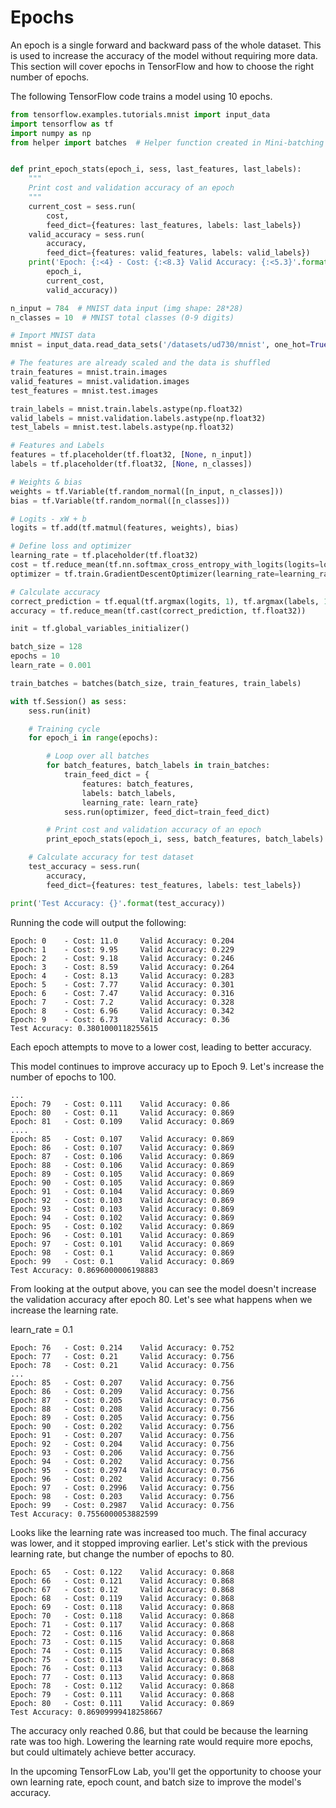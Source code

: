 # Epochs

An epoch is a single forward and backward pass of the whole dataset. This is used to increase the accuracy of the model without requiring more data. This section will cover epochs in TensorFlow and how to choose the right number of epochs.

The following TensorFlow code trains a model using 10 epochs.

```python
from tensorflow.examples.tutorials.mnist import input_data
import tensorflow as tf
import numpy as np
from helper import batches  # Helper function created in Mini-batching section


def print_epoch_stats(epoch_i, sess, last_features, last_labels):
    """
    Print cost and validation accuracy of an epoch
    """
    current_cost = sess.run(
        cost,
        feed_dict={features: last_features, labels: last_labels})
    valid_accuracy = sess.run(
        accuracy,
        feed_dict={features: valid_features, labels: valid_labels})
    print('Epoch: {:<4} - Cost: {:<8.3} Valid Accuracy: {:<5.3}'.format(
        epoch_i,
        current_cost,
        valid_accuracy))

n_input = 784  # MNIST data input (img shape: 28*28)
n_classes = 10  # MNIST total classes (0-9 digits)

# Import MNIST data
mnist = input_data.read_data_sets('/datasets/ud730/mnist', one_hot=True)

# The features are already scaled and the data is shuffled
train_features = mnist.train.images
valid_features = mnist.validation.images
test_features = mnist.test.images

train_labels = mnist.train.labels.astype(np.float32)
valid_labels = mnist.validation.labels.astype(np.float32)
test_labels = mnist.test.labels.astype(np.float32)

# Features and Labels
features = tf.placeholder(tf.float32, [None, n_input])
labels = tf.placeholder(tf.float32, [None, n_classes])

# Weights & bias
weights = tf.Variable(tf.random_normal([n_input, n_classes]))
bias = tf.Variable(tf.random_normal([n_classes]))

# Logits - xW + b
logits = tf.add(tf.matmul(features, weights), bias)

# Define loss and optimizer
learning_rate = tf.placeholder(tf.float32)
cost = tf.reduce_mean(tf.nn.softmax_cross_entropy_with_logits(logits=logits, labels=labels))
optimizer = tf.train.GradientDescentOptimizer(learning_rate=learning_rate).minimize(cost)

# Calculate accuracy
correct_prediction = tf.equal(tf.argmax(logits, 1), tf.argmax(labels, 1))
accuracy = tf.reduce_mean(tf.cast(correct_prediction, tf.float32))

init = tf.global_variables_initializer()

batch_size = 128
epochs = 10
learn_rate = 0.001

train_batches = batches(batch_size, train_features, train_labels)

with tf.Session() as sess:
    sess.run(init)

    # Training cycle
    for epoch_i in range(epochs):

        # Loop over all batches
        for batch_features, batch_labels in train_batches:
            train_feed_dict = {
                features: batch_features,
                labels: batch_labels,
                learning_rate: learn_rate}
            sess.run(optimizer, feed_dict=train_feed_dict)

        # Print cost and validation accuracy of an epoch
        print_epoch_stats(epoch_i, sess, batch_features, batch_labels)

    # Calculate accuracy for test dataset
    test_accuracy = sess.run(
        accuracy,
        feed_dict={features: test_features, labels: test_labels})

print('Test Accuracy: {}'.format(test_accuracy))
```

Running the code will output the following:

```
Epoch: 0    - Cost: 11.0     Valid Accuracy: 0.204
Epoch: 1    - Cost: 9.95     Valid Accuracy: 0.229
Epoch: 2    - Cost: 9.18     Valid Accuracy: 0.246
Epoch: 3    - Cost: 8.59     Valid Accuracy: 0.264
Epoch: 4    - Cost: 8.13     Valid Accuracy: 0.283
Epoch: 5    - Cost: 7.77     Valid Accuracy: 0.301
Epoch: 6    - Cost: 7.47     Valid Accuracy: 0.316
Epoch: 7    - Cost: 7.2      Valid Accuracy: 0.328
Epoch: 8    - Cost: 6.96     Valid Accuracy: 0.342
Epoch: 9    - Cost: 6.73     Valid Accuracy: 0.36 
Test Accuracy: 0.3801000118255615
```

Each epoch attempts to move to a lower cost, leading to better accuracy.

This model continues to improve accuracy up to Epoch 9. Let's increase the number of epochs to 100.

```
...
Epoch: 79   - Cost: 0.111    Valid Accuracy: 0.86
Epoch: 80   - Cost: 0.11     Valid Accuracy: 0.869
Epoch: 81   - Cost: 0.109    Valid Accuracy: 0.869
....
Epoch: 85   - Cost: 0.107    Valid Accuracy: 0.869
Epoch: 86   - Cost: 0.107    Valid Accuracy: 0.869
Epoch: 87   - Cost: 0.106    Valid Accuracy: 0.869
Epoch: 88   - Cost: 0.106    Valid Accuracy: 0.869
Epoch: 89   - Cost: 0.105    Valid Accuracy: 0.869
Epoch: 90   - Cost: 0.105    Valid Accuracy: 0.869
Epoch: 91   - Cost: 0.104    Valid Accuracy: 0.869
Epoch: 92   - Cost: 0.103    Valid Accuracy: 0.869
Epoch: 93   - Cost: 0.103    Valid Accuracy: 0.869
Epoch: 94   - Cost: 0.102    Valid Accuracy: 0.869
Epoch: 95   - Cost: 0.102    Valid Accuracy: 0.869
Epoch: 96   - Cost: 0.101    Valid Accuracy: 0.869
Epoch: 97   - Cost: 0.101    Valid Accuracy: 0.869
Epoch: 98   - Cost: 0.1      Valid Accuracy: 0.869
Epoch: 99   - Cost: 0.1      Valid Accuracy: 0.869
Test Accuracy: 0.8696000006198883
```

From looking at the output above, you can see the model doesn't increase the validation accuracy after epoch 80. Let's see what happens when we increase the learning rate.

learn_rate = 0.1

```
Epoch: 76   - Cost: 0.214    Valid Accuracy: 0.752
Epoch: 77   - Cost: 0.21     Valid Accuracy: 0.756
Epoch: 78   - Cost: 0.21     Valid Accuracy: 0.756
...
Epoch: 85   - Cost: 0.207    Valid Accuracy: 0.756
Epoch: 86   - Cost: 0.209    Valid Accuracy: 0.756
Epoch: 87   - Cost: 0.205    Valid Accuracy: 0.756
Epoch: 88   - Cost: 0.208    Valid Accuracy: 0.756
Epoch: 89   - Cost: 0.205    Valid Accuracy: 0.756
Epoch: 90   - Cost: 0.202    Valid Accuracy: 0.756
Epoch: 91   - Cost: 0.207    Valid Accuracy: 0.756
Epoch: 92   - Cost: 0.204    Valid Accuracy: 0.756
Epoch: 93   - Cost: 0.206    Valid Accuracy: 0.756
Epoch: 94   - Cost: 0.202    Valid Accuracy: 0.756
Epoch: 95   - Cost: 0.2974   Valid Accuracy: 0.756
Epoch: 96   - Cost: 0.202    Valid Accuracy: 0.756
Epoch: 97   - Cost: 0.2996   Valid Accuracy: 0.756
Epoch: 98   - Cost: 0.203    Valid Accuracy: 0.756
Epoch: 99   - Cost: 0.2987   Valid Accuracy: 0.756
Test Accuracy: 0.7556000053882599
```

Looks like the learning rate was increased too much. The final accuracy was lower, and it stopped improving earlier. Let's stick with the previous learning rate, but change the number of epochs to 80.

```
Epoch: 65   - Cost: 0.122    Valid Accuracy: 0.868
Epoch: 66   - Cost: 0.121    Valid Accuracy: 0.868
Epoch: 67   - Cost: 0.12     Valid Accuracy: 0.868
Epoch: 68   - Cost: 0.119    Valid Accuracy: 0.868
Epoch: 69   - Cost: 0.118    Valid Accuracy: 0.868
Epoch: 70   - Cost: 0.118    Valid Accuracy: 0.868
Epoch: 71   - Cost: 0.117    Valid Accuracy: 0.868
Epoch: 72   - Cost: 0.116    Valid Accuracy: 0.868
Epoch: 73   - Cost: 0.115    Valid Accuracy: 0.868
Epoch: 74   - Cost: 0.115    Valid Accuracy: 0.868
Epoch: 75   - Cost: 0.114    Valid Accuracy: 0.868
Epoch: 76   - Cost: 0.113    Valid Accuracy: 0.868
Epoch: 77   - Cost: 0.113    Valid Accuracy: 0.868
Epoch: 78   - Cost: 0.112    Valid Accuracy: 0.868
Epoch: 79   - Cost: 0.111    Valid Accuracy: 0.868
Epoch: 80   - Cost: 0.111    Valid Accuracy: 0.869
Test Accuracy: 0.86909999418258667
```

The accuracy only reached 0.86, but that could be because the learning rate was too high. Lowering the learning rate would require more epochs, but could ultimately achieve better accuracy.

In the upcoming TensorFLow Lab, you'll get the opportunity to choose your own learning rate, epoch count, and batch size to improve the model's accuracy.
